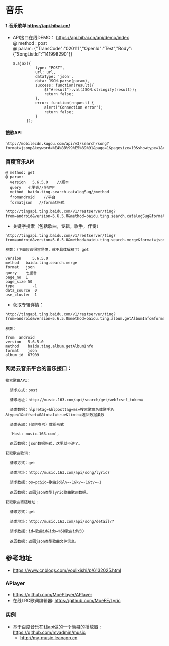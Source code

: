 # 音乐

#### 1.音乐歌单 https://api.hibai.cn/
* API接口在线DEMO： https://api.hibai.cn/api/demo/index  
  @ method : post  
  @ param: {"TransCode":"020111","OpenId":"Test","Body":{"SongListId":"141998290"}}
  ```
  $.ajax({
            type: "POST",
            url: url,
            dataType: 'json',
            data: JSON.parse(param),
            success: function(result){
				$("#result").val(JSON.stringify(result));
                return false;
            },
            error: function(request) {
                alert("Connection error");
                return false;
            }
        });
  ```


#### 搜歌API
```
http://mobilecdn.kugou.com/api/v3/search/song?format=jsonp&keyword=%E4%BB%99%E5%89%91&page=1&pagesize=10&showtype=1&callback=kgJSONP238513750
```

### 百度音乐API
```
@ method: get
@ param: 
  version   5.6.5.0    //版本
  query   七里香//关键字
  method  baidu.ting.search.catalogSug//method
  fromandroid    //平台
  formatjson   //format格式
  
http://tingapi.ting.baidu.com/v1/restserver/ting?from=android&version=5.6.5.0&method=baidu.ting.search.catalogSug&format=json&query=%E4%B8%83%E9%87%8C%E9%A6%99
```
- 关键字搜索（包括歌曲，专辑，歌手，伴奏）
```
http://tingapi.ting.baidu.com/v1/restserver/ting?from=android&version=5.6.5.0&method=baidu.ting.search.merge&format=json&query=%E4%B8%83%E9%87%8C%E9%A6%99&page_no=1&page_size=50&type=-1&data_source=0&use_cluster=1 

参数：（下面应该很容易懂，就不具体解释了）get

version     5.6.5.0
method   baidu.ting.search.merge
format   json
query    七里香
page_no  1
page_size 50
type        -1
data_source  0
use_cluster  1
```
- 获取专辑详情：
```
http://tingapi.ting.baidu.com/v1/restserver/ting?from=android&version=5.6.5.0&method=baidu.ting.album.getAlbumInfo&format=json&album_id=67909

参数：

from  android
version   5.6.5.0
method    baidu.ting.album.getAlbumInfo
format    json
album_id  67909

```

### 网易云音乐平台的音乐接口：
```
搜索歌曲API：

  请求方式：post

  请求地址：http://music.163.com/api/search/get/web?csrf_token=

  请求数据：hlpretag=&hlposttag=&s=搜索歌曲名或歌手名&type=1&offset=0&total=true&limit=返回数据条数

  请求头部：（仅供参考）数组形式

  'Host: music.163.com',

  返回数据：json数据格式，这里就不讲了。

获取歌曲歌词：

  请求方式：get

  请求地址：http://music.163.com/api/song/lyric?

  请求数据：os=pc&id=歌曲id&lv=-1&kv=-1&tv=-1

  返回数据：返回json类型lyric歌曲歌词数据。

获取歌曲直链地址：

  请求方式：get

  请求地址：http://music.163.com/api/song/detail/?

  请求数据：id=歌曲id&ids=%5B歌曲id%5D

  返回数据：返回json类型歌曲文件信息。
```


## 参考地址
* https://www.cnblogs.com/youlixishi/p/6132025.html

### APlayer

* https://github.com/MoePlayer/APlayer
* 在线LRC歌词编辑器: https://github.com/MoeFE/Lyric


### 实例
* 基于百度音乐在线api做的一个简易的播放器 : https://github.com/myadmin/music
  - http://my-music.leanapp.cn
